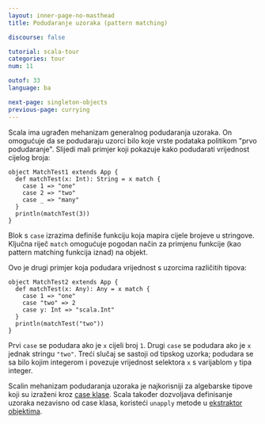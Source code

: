 ```yaml
---
layout: inner-page-no-masthead
title: Podudaranje uzoraka (pattern matching)

discourse: false

tutorial: scala-tour
categories: tour
num: 11

outof: 33
language: ba

next-page: singleton-objects
previous-page: currying
---
```


Scala ima ugrađen mehanizam generalnog podudaranja uzoraka.
On omogućuje da se podudaraju uzorci bilo koje vrste podataka politikom "prvo podudaranje".
Slijedi mali primjer koji pokazuje kako podudarati vrijednost cijelog broja:

    object MatchTest1 extends App {
      def matchTest(x: Int): String = x match {
        case 1 => "one"
        case 2 => "two"
        case _ => "many"
      }
      println(matchTest(3))
    }

Blok s `case` izrazima definiše funkciju koja mapira cijele brojeve u stringove.
Ključna riječ `match` omogućuje pogodan način za primjenu funkcije (kao pattern matching funkcija iznad) na objekt.

Ovo je drugi primjer koja podudara vrijednost s uzorcima različitih tipova:

    object MatchTest2 extends App {
      def matchTest(x: Any): Any = x match {
        case 1 => "one"
        case "two" => 2
        case y: Int => "scala.Int"
      }
      println(matchTest("two"))
    }

Prvi `case` se podudara ako je `x` cijeli broj `1`.
Drugi `case` se podudara ako je `x` jednak stringu `"two"`.
Treći slučaj se sastoji od tipskog uzorka; podudara se sa bilo kojim integerom i povezuje vrijednost selektora `x` s varijablom `y` tipa integer.

Scalin mehanizam podudaranja uzoraka je najkorisniji za algebarske tipove koji su izraženi kroz [case klase](case-classes.html).
Scala također dozvoljava definisanje uzoraka nezavisno od case klasa, koristeći `unapply` metode u [ekstraktor objektima](extractor-objects.html).
